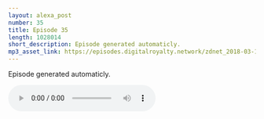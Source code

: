 ```yaml
---
layout: alexa_post
number: 35
title: Episode 35
length: 1028014
short_description: Episode generated automaticly.
mp3_asset_link: https://episodes.digitalroyalty.network/zdnet_2018-03-18_01-00-04.mp3
---
```


Episode generated automaticly.

<audio controls>
    <source src="{{ page.mp3_asset_link }}" type="audio/mpeg">
</audio>